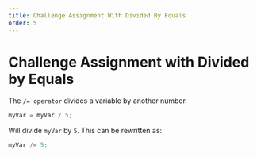```yaml
---
title: Challenge Assignment With Divided By Equals
order: 5
---
```

# Challenge Assignment with Divided by Equals

The `/= operator` divides a variable by another number.

```javascript
myVar = myVar / 5;
```

Will divide `myVar` by `5`. This can be rewritten as:

```javascript
myVar /= 5;
```
